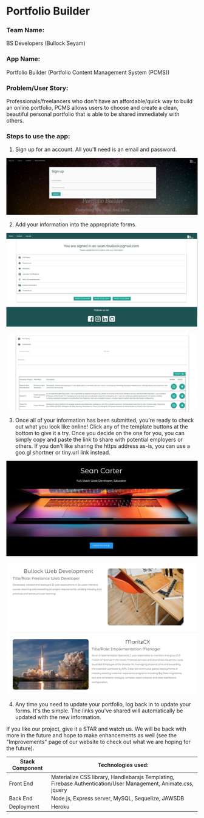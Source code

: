 # Portfolio Builder

### Team Name: 
BS Developers (Bullock Seyam)

### App Name: 
Portfolio Builder (Portfolio Content Management System (PCMS))

### Problem/User Story: 
Professionals/freelancers who don't have an affordable/quick way to build an online portfolio, PCMS allows users to choose and create a clean, beautiful personal portfolio that is able to be shared immediately with others.

### Steps to use the app:

1. Sign up for an account. All you'll need is an email and password.

![Image of SignUp](https://github.com/bullsean/BSDev-PortfolioBuilder/blob/master/templates/project2screenshots/SignupLogin.JPG?raw=true)

2. Add your information into the appropriate forms.

![Image of Form](https://github.com/bullsean/BSDev-PortfolioBuilder/blob/master/templates/project2screenshots/AccountPage.JPG?raw=true)


![Image of TemplateButton](https://github.com/bullsean/BSDev-PortfolioBuilder/blob/master/templates/project2screenshots/FormCompletion.JPG?raw=true)


3. Once all of your information has been submitted, you're ready to check out what you look like online! Click any of the template buttons at the bottom to give it a try. Once you decide on the one for you, you can simply copy and paste the link to share with potential employers or others. If you don't like sharing the https address as-is, you can use a goo.gl shortner or tiny.url link instead.

![Image of TemplateButton](https://github.com/bullsean/BSDev-PortfolioBuilder/blob/master/templates/project2screenshots/Template2.JPG?raw=true)


![Image of TemplateButton](https://github.com/bullsean/BSDev-PortfolioBuilder/blob/master/templates/project2screenshots/Template.JPG?raw=true)

4. Any time you need to update your portfolio, log back in to update your forms. It's the simple. The links you've shared will automatically be updated with the new information.


If you like our project, give it a STAR and watch us. We will be back with more in the future and hope to make enhancements as well (see the "Improvements" page of our website to check out what we are hoping for the future).

Stack Component | Technologies used:
| ---------- | -------------------|
| Front End | Materialize CSS library, Handlebarsjs Templating, Firebase Authentication/User Management, Animate.css, jquery |
| Back End | Node.js, Express server,  MySQL, Sequelize, JAWSDB |
| Deployment | Heroku |


